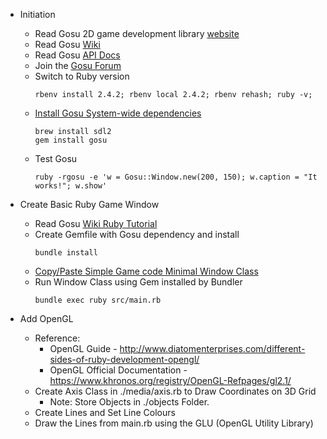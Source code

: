 * Initiation
  * Read Gosu 2D game development library [website](https://www.libgosu.org/)
  * Read Gosu [Wiki](https://github.com/gosu/gosu/wiki)
  * Read Gosu [API Docs](http://www.rubydoc.info/github/gosu/gosu)
  * Join the [Gosu Forum](https://www.libgosu.org/cgi-bin/mwf/forum_show.pl)
  * Switch to Ruby version
    ```
    rbenv install 2.4.2; rbenv local 2.4.2; rbenv rehash; ruby -v;
    ```
  * [Install Gosu System-wide dependencies](https://github.com/gosu/gosu/wiki/Getting-Started-on-OS-X)
    ```
    brew install sdl2
    gem install gosu
    ```
  * Test Gosu
    ```
    ruby -rgosu -e 'w = Gosu::Window.new(200, 150); w.caption = "It works!"; w.show'
    ```

* Create Basic Ruby Game Window
  * Read Gosu [Wiki Ruby Tutorial](https://github.com/gosu/gosu/wiki/Ruby-Tutorial)
  * Create Gemfile with Gosu dependency and install
    ```
    bundle install
    ```
  * [Copy/Paste Simple Game code Minimal Window Class](https://github.com/gosu/gosu/wiki/Ruby-Tutorial#writing-a-simple-game)
  * Run Window Class using Gem installed by Bundler
    ```
    bundle exec ruby src/main.rb
    ```

* Add OpenGL
  * Reference: 
    * OpenGL Guide - http://www.diatomenterprises.com/different-sides-of-ruby-development-opengl/
    * OpenGL Official Documentation - https://www.khronos.org/registry/OpenGL-Refpages/gl2.1/
  * Create Axis Class in ./media/axis.rb to Draw Coordinates on 3D Grid
    * Note: Store Objects in ./objects Folder.
  * Create Lines and Set Line Colours
  * Draw the Lines from main.rb using the GLU (OpenGL Utility Library)

